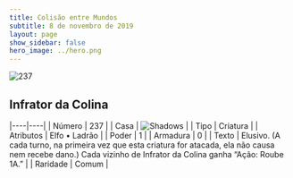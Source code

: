 ```yaml
---
title: Colisão entre Mundos
subtitle: 8 de novembro de 2019
layout: page
show_sidebar: false
hero_image: ../hero.png
---
```


![237](https://cdn.keyforgegame.com/media/card_front/pt/452_237_56JP6VP4PHF8_pt.png)

## Infrator da Colina

|----|----|
| Número | 237 |
| Casa | ![Shadows](https://archonarcana.com/images/thumb/e/ee/Shadows.png/22px-Shadows.png "Sombras") |
| Tipo | Criatura |
| Atributos | Elfo • Ladrão |
| Poder | 1 |
| Armadura | 0 |
| Texto | Elusivo. (A cada turno, na primeira vez que esta criatura for atacada, ela não causa nem recebe dano.) Cada vizinho de Infrator da Colina ganha “Ação: Roube 1A.” |
| Raridade | Comum |
